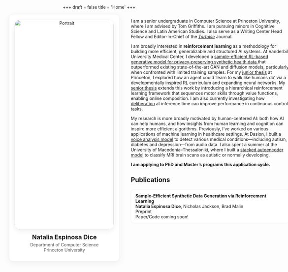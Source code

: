 +++
draft = false
title = 'Home'
+++
<div class="fullbleed push-right">
  <div class="two-col">
    <aside class="profile-card">
      <img src="/images/IMG_4823.png" alt="Portrait">
      <h3 class="profile-name">Natalia Espinosa Dice</h3>
      <p class="affil">
        Department of Computer Science<br>
        Princeton University
      </p>
      <div class="icon-row">
        <a href="/cv.pdf" title="CV"><i class="ai ai-cv"></i></a>
        <a href="https://scholar.google.com/citations?user=XXXXX" title="Google Scholar"><i class="ai ai-google-scholar"></i></a>
        <a href="https://github.com/natalia-espinosadice" title="GitHub"><i class="fab fa-github"></i></a>
        <a href="https://www.linkedin.com/in/natalia-espinosa-dice" title="LinkedIn"><i class="fab fa-linkedin"></i></a>
        <a href="mailto:nespinosadice22@gmail.com" title="Email"><i class="fas fa-envelope"></i></a>
      </div>
    </aside>
    <div class ="rightcol">
        <main class="content">
        <p>
            I am a senior undergraduate in Computer Science at Princeton University, where I am advised by Tom Griffiths. I am pursuing minors in Cognitive Science and Latin American Studies. I also serve as a Writing Center Head Fellow and Editor-In-Chief of the <a href="https://tortoise.princeton.edu/"><i>Tortoise</i></a> Journal.
        </p>
        <p>
            I am broadly interested in <strong>reinforcement learning</strong> as a methodology for building more efficient,
            generalizable and structured AI systems. At Vanderbilt University Medical Center, I developed a
            <a href="projects/#sample-efficient-synthetic-data-generation-via-reinforcement-learning">
            sample-efficient RL-based generative model for privacy-preserving synthetic health data
            </a>
            that outperformed existing state-of-the-art GAN and diffusion models, particularly when confronted with limited
            training samples. For my
            <a href="projects/#learning-to-walk-like-humans-do">junior thesis</a> at Princeton, I explored how an agent
            could ‘learn to walk like humans do’ via a developmentally inspired RL curriculum and expanding neural networks.
            My <a href="projects/#hierarchical-developmental-rl">senior thesis</a> extends this work by introducing a
            hierarchical reinforcement learning framework that sequences motor skills through value functions, enabling online
            composition. I am also currently investigating how
            <a href="projects/#deliberation-in-rl">deliberation</a> at inference time can improve performance in continuous
            control tasks.
        </p>
        <p>
            My research is more broadly motivated by human-centered AI: both how AI can help humans, and how insights from human learning and cognition can inspire more efficient algorithms. Previously, I’ve worked on various applications of machine learning in healthcare settings. At Dasion, I built a
            <a href="projects/#voice-based-machine-learning-for-diagnosis">voice analysis model</a> to detect various medical conditions—including autism, diabetes and depression—from audio data. I also spent a summer at the University of Macedonia–Thessaloniki, where I built a
            <a href="projects/#classifying-and-understanding-autism-from-brain-scans">stacked autoencoder model</a> to classify MRI brain scans as autistic or normally developing.
        </p>
        <p>
        <strong>I am applying to PhD and Master’s programs this application cycle.</strong>
        </p>
        <h2>Publications</h2>
            <div class="pub-card">
            <strong>Sample-Efficient Synthetic Data Generation via Reinforcement Learning</strong><br>
            <strong>Natalia Espinosa Dice</strong>, Nicholas Jackson, Brad Malin<br>
            <span class="pub-venue">Preprint</span><br>
            Paper/Code coming soon!
            </div>
        </main>  
    </div>
  </div>
</div>

<style>
.fullbleed{
  width: min(1100px, 95vw);
  margin-left: calc(50% - min(1100px, 95vw)/2);
  margin-right: calc(50% - min(1100px, 95vw)/2);
}

/* push the block to the right without touching the centered H1 above it */
.push-right{
  --offset: 120px; /* tweak 80–180px until it looks perfect */
  margin-left: calc(32% - min(1500px, 95vw)/2 + var(--offset));
  margin-right: calc(33% - min(1500px, 95vw)/2 - var(--offset));
}

.two-col{
  display: grid;
  grid-template-columns: 360px 1fr;  /* sidebar + main */
  gap: 36px;
  align-items: start;
}

/* Sidebar card */
.profile-card{
  position: sticky; top: 24px;
  border-radius: 14px; padding: 18px; border: 1px solid #eee;
  box-shadow: 0 6px 22px rgba(0,0,0,.06); background:#fff;
  text-align: center;
}
.profile-card img{
  width: 100%; border-radius: 18px; display: block; margin-bottom: 14px;
  box-shadow: 0 5px 18px rgba(0,0,0,.08);
}
.profile-name{ font-size: 1.25rem; margin: 8px 0 4px; }
.affil{ color:#555; margin: 0 0 8px; }

/* Icons */
.icon-row{ display:flex; justify-content:center; gap:16px; margin-top:10px; font-size:1.5rem; }
.icon-row a{ color:#2b4dbd; }
.icon-row a:hover{ transform: translateY(-2px); transition: .15s ease; }

/* Right column stack */
.rightcol{
  display:flex;
  flex-direction:column;
  gap:12px;               /* << only small space between intro and pubs */
  margin:0;
}



/* Publications */
.pubs{ margin:0; padding:0; }
.pubs::before{
  content:"";
  display:block;
  height:1px;
  background:#ddd;
  margin: 6px 0 10px;
}
.pubs h2{
  margin:0 0 8px !important;
  line-height:1.2;
}
.pub-card{
  border:1px solid #eee; background:#fff;
  border-radius:10px; padding:12px 14px;
}

/* Mobile */
@media (max-width: 900px){
  .two-col{ grid-template-columns: 1fr; }
  .profile-card{ position: static; }
}
</style>
